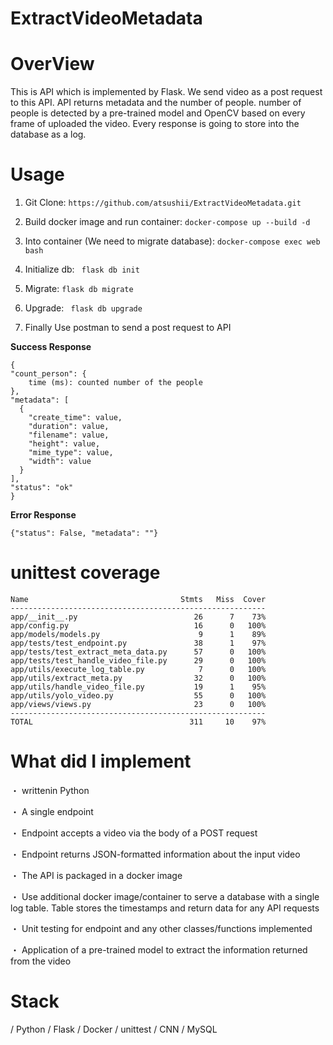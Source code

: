 # ExtractVideoMetadata

# OverView

This is API which is implemented by Flask. We send video as a post request to this API. API returns metadata and the number of people. number of people is detected by a pre-trained model and OpenCV based on every frame of uploaded the video. Every response is going to store into the database as a log.


# Usage

1. Git Clone: ```https://github.com/atsushii/ExtractVideoMetadata.git```

2. Build docker image and run container: ```docker-compose up --build -d```

3. Into container (We need to migrate database): ```docker-compose exec web bash```

4. Initialize db: ``` flask db init```

5. Migrate: ```flask db migrate```

6. Upgrade: ``` flask db upgrade```

7. Finally Use postman to send a post request to API

  **Success Response**
  ```
  {
  "count_person": {
      time (ms): counted number of the people
  },
  "metadata": [
    {
      "create_time": value,
      "duration": value,
      "filename": value,
      "height": value,
      "mime_type": value,
      "width": value
    }
  ],
  "status": "ok"
}
```
  **Error Response**

  ```{"status": False, "metadata": ""} ```

# unittest coverage
```
Name                                  Stmts   Miss  Cover
---------------------------------------------------------
app/__init__.py                          26      7    73%
app/config.py                            16      0   100%
app/models/models.py                      9      1    89%
app/tests/test_endpoint.py               38      1    97%
app/tests/test_extract_meta_data.py      57      0   100%
app/tests/test_handle_video_file.py      29      0   100%
app/utils/execute_log_table.py            7      0   100%
app/utils/extract_meta.py                32      0   100%
app/utils/handle_video_file.py           19      1    95%
app/utils/yolo_video.py                  55      0   100%
app/views/views.py                       23      0   100%
---------------------------------------------------------
TOTAL                                   311     10    97%
```

# What did I implement

・ writtenin Python

・ A single endpoint

・ Endpoint accepts a video via the body of a POST request

・ Endpoint returns JSON-formatted information about the input video

・ The API is packaged in a docker image

・ Use additional docker image/container to serve a database with a single log table. Table stores the timestamps and return data for any API requests

・ Unit testing for endpoint and any other classes/functions implemented

・ Application of a pre-trained model to extract the information returned from the video

# Stack

/ Python
/ Flask
/ Docker
/ unittest
/ CNN
/ MySQL





